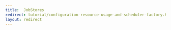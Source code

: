 ```yaml
---
title:  JobStores
redirect: tutorial/configuration-resource-usage-and-scheduler-factory.html
layout: redirect
---
```

